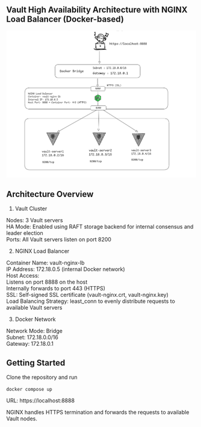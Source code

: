 ## Vault High Availability Architecture with NGINX Load Balancer (Docker-based)

![alt text](image.png)

## Architecture Overview

1. Vault Cluster

Nodes: 3 Vault servers  
HA Mode: Enabled using RAFT storage backend for internal consensus and leader election  
Ports: All Vault servers listen on port 8200  

2. NGINX Load Balancer

Container Name: vault-nginx-lb  
IP Address: 172.18.0.5 (internal Docker network)  
Host Access:  
    Listens on port 8888 on the host  
    Internally forwards to port 443 (HTTPS)  
SSL: Self-signed SSL certificate (vault-nginx.crt, vault-nginx.key)  
Load Balancing Strategy: least_conn to evenly distribute requests to available Vault servers

3. Docker Network

Network Mode: Bridge  
Subnet: 172.18.0.0/16  
Gateway: 172.18.0.1  



## Getting Started

Clone the repository and run 

```docker compose up``` 

URL: https://localhost:8888

NGINX handles HTTPS termination and forwards the requests to available Vault nodes.

